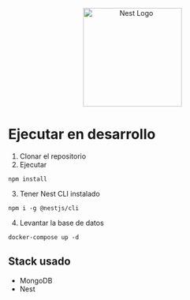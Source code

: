 <p align="center">
  <a href="http://nestjs.com/" target="blank"><img src="https://nestjs.com/img/logo-small.svg" width="200" alt="Nest Logo" /></a>
</p>

# Ejecutar en desarrollo

1. Clonar el repositorio
2. Ejecutar
  ```
  npm install
  ```
3. Tener Nest CLI instalado
  ```
  npm i -g @nestjs/cli
  ```
4. Levantar la base de datos
  ```
  docker-compose up -d
  ```


## Stack usado
* MongoDB
* Nest